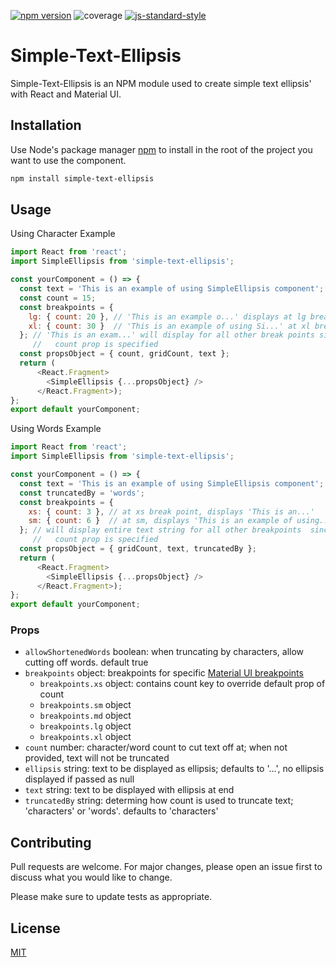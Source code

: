 [![npm version](https://badge.fury.io/js/simple-text-ellipsis.svg)](https://badge.fury.io/js/simple-text-ellipsis) ![coverage](https://img.shields.io/badge/code%20coverage-100%25-blue) [![js-standard-style](https://img.shields.io/badge/code%20style-standard-brightgreen.svg)](http://standardjs.com)

# Simple-Text-Ellipsis #

Simple-Text-Ellipsis is an NPM module used to create simple text ellipsis' with React and Material UI.

## Installation

Use Node's package manager [npm](https://docs.npmjs.com/) to install in the root of the project you want to use the component.

```bash
npm install simple-text-ellipsis
```

## Usage

Using Character Example
```javascript
import React from 'react';
import SimpleEllipsis from 'simple-text-ellipsis';

const yourComponent = () => {
  const text = 'This is an example of using SimpleEllipsis component';
  const count = 15;
  const breakpoints = {
    lg: { count: 20 }, // 'This is an example o...' displays at lg break point
    xl: { count: 30 }  // 'This is an example of using Si...' at xl break point
  }; // 'This is an exam...' will display for all other break points since
     //   count prop is specified
  const propsObject = { count, gridCount, text };
  return (
      <React.Fragment>
        <SimpleEllipsis {...propsObject} />
      </React.Fragment>);
};
export default yourComponent;
```

Using Words Example
```javascript
import React from 'react';
import SimpleEllipsis from 'simple-text-ellipsis';

const yourComponent = () => {
  const text = 'This is an example of using SimpleEllipsis component';
  const truncatedBy = 'words';
  const breakpoints = {
    xs: { count: 3 }, // at xs break point, displays 'This is an...'
    sm: { count: 6 }  // at sm, displays 'This is an example of using...'
  }; // will display entire text string for all other breakpoints  since no
     //   count prop is specified
  const propsObject = { gridCount, text, truncatedBy };
  return (
      <React.Fragment>
        <SimpleEllipsis {...propsObject} />
      </React.Fragment>);
};
export default yourComponent;
```

### Props
- ```allowShortenedWords``` boolean: when truncating by characters, allow cutting off words. default true
- ```breakpoints``` object: breakpoints for specific [Material UI breakpoints](https://material-ui.com/customization/breakpoints/)
  - ```breakpoints.xs``` object: contains count key to override default prop of count
  - ```breakpoints.sm``` object
  - ```breakpoints.md``` object
  - ```breakpoints.lg``` object
  - ```breakpoints.xl``` object
- ```count``` number: character/word count to cut text off at; when not provided, text will not be truncated
- ```ellipsis``` string: text to be displayed as ellipsis; defaults to '...', no ellipsis displayed if passed as null
- ```text``` string: text to be displayed with ellipsis at end
- ```truncatedBy``` string: determing how count is used to truncate text; 'characters' or 'words'. defaults to 'characters'

## Contributing
Pull requests are welcome. For major changes, please open an issue first to discuss what you would like to change.

Please make sure to update tests as appropriate.

## License
[MIT](https://choosealicense.com/licenses/mit/)
